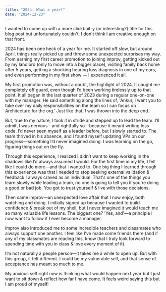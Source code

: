 ```yaml
---
title: "2024: What a year!"
date: "2024-12-23"
---
```


I wanted to come up with a more clickbait-y (or interesting?) title for this blog post but unfortunately couldn't. I don't think I am creative enough on that front.

2024 has been one heck of a year for me. It started off slow, but around April, things really picked up and threw some unexpected surprises my way. From earning my first career promotion to joining improv, getting kicked out by my landlord (only to move into a bigger place), visiting family back home after 5 years, getting a shocking hearing loss diagnosis in one of my ears, and even performing in my first show — I experienced it all.

My first promotion was, without a doubt, the highlight of 2024. It caught me completely off guard, even though I’d been working tirelessly up to that point. It all began in the last quarter of 2023 during a regular one-on-one with my manager. He said something along the lines of, 'Ankur, I want you to take over my daily responsibilities on the team so I can focus on Architecture for the org.' Just like that, I was thrown into the deep end.

But, true to my nature, I took it in stride and stepped up to lead the team.  I’ll admit, I was nervous—and rightfully so—because it meant writing less code. I’d never seen myself as a leader before, but I slowly started to. The team thrived in his absence, and I found myself updating VPs on our progress—something I’d never imagined doing. I was learning on the go, figuring things out on the fly. 

Through this experience, I realized I didn’t want to keep working in the shadows like I’d always assumed I would. For the first time in my life, I felt like I could do more—and that I wanted to. One big thing I learned through this experience was that I needed to stop seeking external validation & feedback I always craved as an individual. That's one of the things you learn slowly while leading a team, no one is going to tell you if you're doing a good or bad job. You got to trust yourself & live with those decisions.

Then came improv—an unexpected love affair that I now enjoy, both watching and doing. I initially signed up because I wanted to build confidence & break out of my shell, but I never imagined it would teach me so many valuable life lessons. The biggest one? 'Yes, and'—a principle I now want to follow if I ever become a manager.

Improv also introduced me to some incredible teachers and classmates who always support one another. I feel like I’ve made some friends there (and if any of my classmates are reading this, know that I truly look forward to spending time with you in class & love every moment of it). 

I’m not naturally a people person—it takes me a while to open up. But with this group, it felt different. I could be my vulnerable self, and that sense of acceptance has meant so much to me.

My anxious self right now is thinking what would happen next year but I just want to sit down & reflect how far I have come. It feels weird saying this but I am proud of myself!
